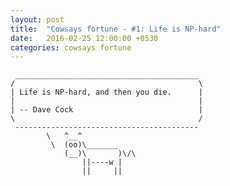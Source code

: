 ```yaml
---
layout: post
title:  "Cowsays fortune - #1: Life is NP-hard"
date:   2016-02-25 12:00:00 +0530
categories: cowsays fortune
---
```

     _________________________________________
    /                                         \
    | Life is NP-hard, and then you die.      |
    |                                         |
    | -- Dave Cock                            |
    \                                         /
     -----------------------------------------
            \   ^__^
             \  (oo)\_______
                (__)\       )\/\
                    ||----w |
                    ||     ||
